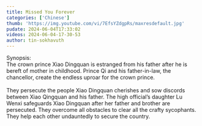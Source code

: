 ```yaml
---
title: Missed You Forever
categories: ['Chinese']
thumb: 'https://img.youtube.com/vi/7EfsYZdgpRs/maxresdefault.jpg'
pudate: 2024-06-04T17:33:02
videos: 2024-06-04-17-30-53
author: tin-sokhavuth
---
```

Synopsis:<br/>
The crown prince Xiao Dingquan is estranged from his father after he is bereft of mother in childhood. Prince Qi and his father-in-law, the chancellor, create the endless uproar for the crown prince.
<br/><br/>
They persecute the people Xiao Dingquan cherishes and sow discords between Xiao Qingquan and his father. The high official’s daughter Lu Wenxi safeguards Xiao Dingquan after her father and brother are persecuted. They overcome all obstacles to clear all the crafty sycophants. They help each other undauntedly to secure the country.